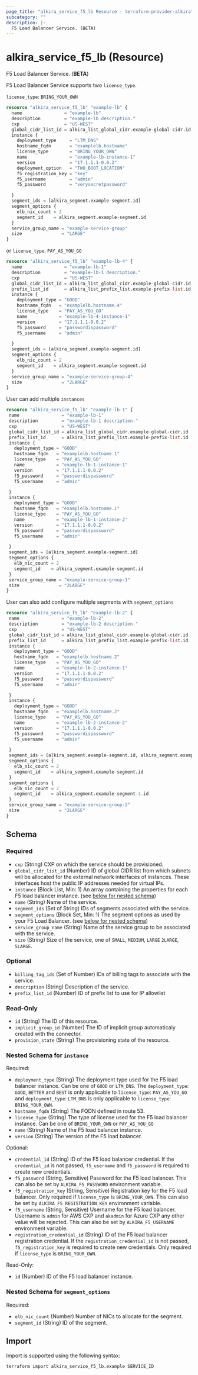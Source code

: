 ```yaml
---
page_title: "alkira_service_f5_lb Resource - terraform-provider-alkira"
subcategory: ""
description: |-
  F5 Load Balancer Service. (BETA)
---
```


# alkira_service_f5_lb (Resource)

F5 Load Balancer Service. (**BETA**)

F5 Load Balancer Service supports two `license_type`.

`license_type`: `BRING_YOUR_OWN`
```terraform
resource "alkira_service_f5_lb" "example-lb" {
  name                = "example-lb"
  description         = "example-lb description."
  cxp                 = "US-WEST"
  global_cidr_list_id = alkira_list_global_cidr.example-global-cidr.id
  instance {
    deployment_type     = "LTM_DNS"
    hostname_fqdn       = "examplelb.hostname"
    license_type        = "BRING_YOUR_OWN"
    name                = "example-lb-instance-1"
    version             = "17.1.1.1-0.0.2"
    deployment_option   = "TWO_BOOT_LOCATION"
    f5_registration_key = "key"
    f5_username         = "admin"
    f5_password         = "verysecretpassword"

  }
  segment_ids = [alkira_segment.example-segment.id]
  segment_options {
    elb_nic_count = 2
    segment_id    = alkira_segment.example-segment.id
  }
  service_group_name = "example-service-group"
  size               = "LARGE"
}
```
or `license_type`: `PAY_AS_YOU_GO`
```terraform
resource "alkira_service_f5_lb" "example-lb-4" {
  name                = "example-lb-1"
  description         = "example-lb-1 description."
  cxp                 = "US-WEST"
  global_cidr_list_id = alkira_list_global_cidr.example-global-cidr.id
  prefix_list_id      = alkira_list_prefix_list.example-prefix-list.id
  instance {
    deployment_type = "GOOD"
    hostname_fqdn   = "examplelb.hostname.4"
    license_type    = "PAY_AS_YOU_GO"
    name            = "example-lb-4-instance-1"
    version         = "17.1.1.1-0.0.2"
    f5_password     = "passwordispassword"
    f5_username     = "admin"

  }
  segment_ids = [alkira_segment.example-segment.id]
  segment_options {
    elb_nic_count = 2
    segment_id    = alkira_segment.example-segment.id
  }
  service_group_name = "example-service-group-4"
  size               = "2LARGE"
}
``` 
 User can add multiple `instances` 
 ```terraform
resource "alkira_service_f5_lb" "example-lb-1" {
  name                = "example-lb-1"
  description         = "example-lb-1 description."
  cxp                 = "US-WEST"
  global_cidr_list_id = alkira_list_global_cidr.example-global-cidr.id
  prefix_list_id      = alkira_list_prefix_list.example-prefix-list.id
  instance {
    deployment_type = "GOOD"
    hostname_fqdn   = "examplelb.hostname.1"
    license_type    = "PAY_AS_YOU_GO"
    name            = "example-lb-1-instance-1"
    version         = "17.1.1.1-0.0.2"
    f5_password     = "passwordispassword"
    f5_username     = "admin"

  }
  instance {
    deployment_type = "GOOD"
    hostname_fqdn   = "examplelb.hostname.1"
    license_type    = "PAY_AS_YOU_GO"
    name            = "example-lb-1-instance-2"
    version         = "17.1.1.1-0.0.2"
    f5_password     = "passwordispassword"
    f5_username     = "admin"

  }
  segment_ids = [alkira_segment.example-segment.id]
  segment_options {
    elb_nic_count = 2
    segment_id    = alkira_segment.example-segment.id
  }
  service_group_name = "example-service-group-1"
  size               = "2LARGE"
}
```
 User can also add configure multiple segments with `segment_options`
 ```terraform
resource "alkira_service_f5_lb" "example-lb-2" {
  name                = "example-lb-2"
  description         = "example-lb-2 description."
  cxp                 = "US-WEST"
  global_cidr_list_id = alkira_list_global_cidr.example-global-cidr.id
  prefix_list_id      = alkira_list_prefix_list.example-prefix-list.id
  instance {
    deployment_type = "GOOD"
    hostname_fqdn   = "examplelb.hostname.2"
    license_type    = "PAY_AS_YOU_GO"
    name            = "example-lb-2-instance-1"
    version         = "17.1.1.1-0.0.2"
    f5_password     = "passwordispassword"
    f5_username     = "admin"

  }
  instance {
    deployment_type = "GOOD"
    hostname_fqdn   = "examplelb.hostname.2"
    license_type    = "PAY_AS_YOU_GO"
    name            = "example-lb-2-instance-2"
    version         = "17.1.1.1-0.0.2"
    f5_password     = "passwordispassword"
    f5_username     = "admin"

  }
  segment_ids = [alkira_segment.example-segment.id, alkira_segment.example-segment-1.id]
  segment_options {
    elb_nic_count = 2
    segment_id    = alkira_segment.example-segment.id
  }
  segment_options {
    elb_nic_count = 2
    segment_id    = alkira_segment.example-segment-1.id
  }
  service_group_name = "example-service-group-2"
  size               = "2LARGE"
}
```
<!-- schema generated by tfplugindocs -->
## Schema

### Required

- `cxp` (String) CXP on which the service should be provisioned.
- `global_cidr_list_id` (Number) ID of global CIDR list from which subnets will be allocated for the external network interfaces of instances. These interfaces host the public IP addresses needed for virtual IPs.
- `instance` (Block List, Min: 1) An array containing the properties for each F5 load balancer instance. (see [below for nested schema](#nestedblock--instance))
- `name` (String) Name of the service.
- `segment_ids` (Set of String) IDs of segments associated with the service.
- `segment_options` (Block Set, Min: 1) The segment options as used by your F5 Load Balancer. (see [below for nested schema](#nestedblock--segment_options))
- `service_group_name` (String) Name of the service group to be associated with the service.
- `size` (String) Size of the service, one of `SMALL`, `MEDIUM`, `LARGE` `2LARGE`, `5LARGE`.

### Optional

- `billing_tag_ids` (Set of Number) IDs of billing tags to associate with the service.
- `description` (String) Description of the service.
- `prefix_list_id` (Number) ID of prefix list to use for IP allowlist

### Read-Only

- `id` (String) The ID of this resource.
- `implicit_group_id` (Number) The ID of implicit group automaticaly created with the connector.
- `provision_state` (String) The provisioning state of the resource.

<a id="nestedblock--instance"></a>
### Nested Schema for `instance`

Required:

- `deployment_type` (String) The deployment type used for the F5 load balancer instance. Can be one of `GOOD` or `LTM_DNS`. The `deployment_type`: `GOOD`, `BETTER` and `BEST` is only applicable to `license_type`: `PAY_AS_YOU_GO` and `deployment_type`: `LTM_DNS` is only applicable to `license_type`: `BRING_YOUR_OWN`.
- `hostname_fqdn` (String) The FQDN defined in route 53.
- `license_type` (String) The type of license used for the F5 load balancer instance. Can be one of `BRING_YOUR_OWN` or `PAY_AS_YOU_GO`
- `name` (String) Name of the F5 load balancer instance.
- `version` (String) The version of the F5 load balancer.

Optional:

- `credential_id` (String) ID of the F5 load balancer credential. If the `credential_id` is not passed, `f5_username` and `f5_password` is required to create new credentials.
- `f5_password` (String, Sensitive) Password for the F5 load balancer. This can also be set by `ALKIRA_F5_PASSWORD` environment variable.
- `f5_registration_key` (String, Sensitive) Registration key for the F5 load balancer. Only required if `license_type` is `BRING_YOUR_OWN`. This can also be set by `ALKIRA_F5_REGISTRATION_KEY` environment variable.
- `f5_username` (String, Sensitive) Username for the F5 load balancer. Username is `admin` for AWS CXP and `akadmin`  for Azure CXP any other value will be rejected. This can also be set by `ALKIRA_F5_USERNAME` environment variable.
- `registration_credential_id` (String) ID of the F5 load balancer registration credential. If the `registration_credential_id` is not passed, `f5_registration_key` is required to create new credentials. Only required if `license_type` is `BRING_YOUR_OWN`.

Read-Only:

- `id` (Number) ID of the F5 load balancer instance.


<a id="nestedblock--segment_options"></a>
### Nested Schema for `segment_options`

Required:

- `elb_nic_count` (Number) Number of NICs to allocate for the segment.
- `segment_id` (String) ID of the segment.

## Import

Import is supported using the following syntax:

```shell
terraform import alkira_service_f5_lb.example SERVICE_ID
```

